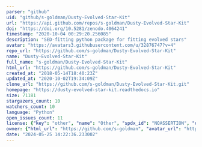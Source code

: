 ```yaml
---
parser: "github"
uid: "github/s-goldman/Dusty-Evolved-Star-Kit"
url: "https://api.github.com/repos/s-goldman/Dusty-Evolved-Star-Kit"
doi: "https://doi.org/10.5281/zenodo.4064241"
timestamp: "2020-10-04 00:29:20.256085"
description: "SED-fitting python package for fitting evolved stars"
avatar: "https://avatars3.githubusercontent.com/u/32876747?v=4"
repo_url: "https://github.com/s-goldman/Dusty-Evolved-Star-Kit"
name: "Dusty-Evolved-Star-Kit"
full_name: "s-goldman/Dusty-Evolved-Star-Kit"
html_url: "https://github.com/s-goldman/Dusty-Evolved-Star-Kit"
created_at: "2018-05-14T18:40:23Z"
updated_at: "2020-10-02T19:34:09Z"
clone_url: "https://github.com/s-goldman/Dusty-Evolved-Star-Kit.git"
homepage: "https://dusty-evolved-star-kit.readthedocs.io"
size: 71181
stargazers_count: 10
watchers_count: 10
language: "Python"
open_issues_count: 11
license: {"key": "other", "name": "Other", "spdx_id": "NOASSERTION", "url": null, "node_id": "MDc6TGljZW5zZTA="}
owner: {"html_url": "https://github.com/s-goldman", "avatar_url": "https://avatars3.githubusercontent.com/u/32876747?v=4", "login": "s-goldman", "type": "User"}
date: "2024-05-25 14:22:36.233002"
---
```

